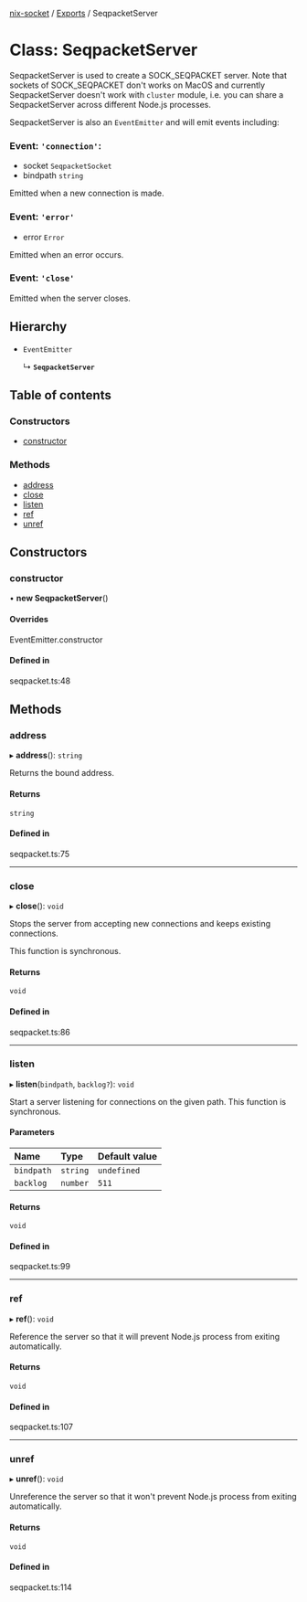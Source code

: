 [nix-socket](../README.md) / [Exports](../modules.md) / SeqpacketServer

# Class: SeqpacketServer

SeqpacketServer is used to create a SOCK_SEQPACKET server.
Note that sockets of SOCK_SEQPACKET don't works on MacOS and currently SeqpacketServer doesn't work with `cluster` module, i.e. you can share a SeqpacketServer across different Node.js processes.

SeqpacketServer is also an `EventEmitter` and will emit events including:

### Event: `'connection'`:
- socket `SeqpacketSocket`
- bindpath `string`

Emitted when a new connection is made.

### Event: `'error'`
- error `Error`

Emitted when an error occurs.

### Event: `'close'`

Emitted when the server closes.

## Hierarchy

- `EventEmitter`

  ↳ **`SeqpacketServer`**

## Table of contents

### Constructors

- [constructor](SeqpacketServer.md#constructor)

### Methods

- [address](SeqpacketServer.md#address)
- [close](SeqpacketServer.md#close)
- [listen](SeqpacketServer.md#listen)
- [ref](SeqpacketServer.md#ref)
- [unref](SeqpacketServer.md#unref)

## Constructors

### constructor

• **new SeqpacketServer**()

#### Overrides

EventEmitter.constructor

#### Defined in

seqpacket.ts:48

## Methods

### address

▸ **address**(): `string`

Returns the bound address.

#### Returns

`string`

#### Defined in

seqpacket.ts:75

___

### close

▸ **close**(): `void`

Stops the server from accepting new connections and keeps existing connections.

This function is synchronous.

#### Returns

`void`

#### Defined in

seqpacket.ts:86

___

### listen

▸ **listen**(`bindpath`, `backlog?`): `void`

Start a server listening for connections on the given path. This function is synchronous.

#### Parameters

| Name | Type | Default value |
| :------ | :------ | :------ |
| `bindpath` | `string` | `undefined` |
| `backlog` | `number` | `511` |

#### Returns

`void`

#### Defined in

seqpacket.ts:99

___

### ref

▸ **ref**(): `void`

Reference the server so that it will prevent Node.js process from exiting automatically.

#### Returns

`void`

#### Defined in

seqpacket.ts:107

___

### unref

▸ **unref**(): `void`

Unreference the server so that it won't prevent Node.js process from exiting automatically.

#### Returns

`void`

#### Defined in

seqpacket.ts:114
